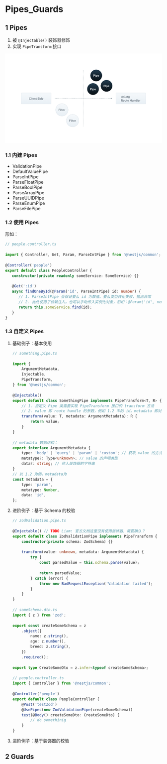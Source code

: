 # Pipes_Guards

## 1 Pipes

1. 被 `@Injectable()` 装饰器修饰
2. 实现 `PipeTransform` 接口

<img src="./assets/Pipe.png" alt="" />

### 1.1 内建 Pipes

-   ValidationPipe
-   DefaultValuePipe
-   ParseIntPipe
-   ParseFloatPipe
-   ParseBoolPipe
-   ParseArrayPipe
-   ParseUUIDPipe
-   ParseEnumPipe
-   ParseFilePipe

### 1.2 使用 Pipes

形如：

```typescript
// people.controller.ts

import { Controller, Get, Param, ParseIntPipe } from '@nestjs/common';

@Controller('people')
export default class PeopleController {
   constructor(private readonly someService: SomeService) {}

   @Get(':id')
   async findOneById(@Param('id', ParseIntPipe) id: number) {
      // 1. ParseIntPipe 会保证要么 id 为数值。要么类型转化失败，抛出异常
      // 2. 此处使用了依赖注入。也可以手动传入实例化对象，形如：@Param('id', new ParseIntPipe({ errorHttpStatusCode: HttpStatus.NOT_ACCEPTABLE }))
      return this.someService.find(id);
   }
}
```

### 1.3 自定义 Pipes

1. 基础例子：基本使用

    ```typescript
    // something.pipe.ts

    import {
        ArgumentMetadata,
        Injectable,
        PipeTransform,
    } from '@nestjs/common';

    @Injectable()
    export default class SomethingPipe implements PipeTransform<T, R> {
        // 1. 自定义 Pipe 类需要实现 PipeTransform 接口的 transform 方法
        // 2. value 即 route handle 的参数，例如 1.2 中的 id。metadata 即对应的元数据
        transform(value: T, metadata: ArgumentMetadata): R {
            return value;
        }
    }

    // metadata 数据结构：
    export interface ArgumentMetadata {
        type: 'body' | 'query' | 'param' | 'custom'; // 获取 value 的方式
        metatype?: Type<unknown>; // value 的声明类型
        data?: string; // 传入装饰器的字符串
    }
    // 以 1.2 为例，metadata为
    const metadata = {
        type: 'param',
        metatype: Number,
        data: 'id',
    };
    ```

2. 进阶例子：基于 Schema 的校验

    ```typescript
    // zodValidation.pipe.ts

    @Injectable() // TODO Liam: 官方文档这里没有使用装饰器，需要确认？
    export default class ZodValidationPipe implements PipeTransform {
        constructor(private schema: ZodSchema) {}

        transform(value: unknown, metadata: ArgumentMetadata) {
            try {
                const parsedValue = this.schema.parse(value);

                return parsedValue;
            } catch (error) {
                throw new BadRequestException('Validation failed');
            }
        }
    }

    // someSchema.dto.ts
    import { z } from 'zod';

    export const createSomeSchema = z
        .object({
            name: z.string(),
            age: z.number(),
            breed: z.string(),
        })
        .required();

    export type CreateSomeDto = z.infer<typeof createSomeSchema>;

    // people.controller.ts
    import { Controller } from '@nestjs/common';

    @Controller('people')
    export default class PeopleController {
        @Post('testZod')
        @UsePipes(new ZodValidationPipe(createSomeSchema))
        test(@Body() createSomeDto: CreateSomeDto) {
            // do somethinig
        }
    }
    ```

3. 进阶例子：基于装饰器的校验

## 2 Guards

```

```
